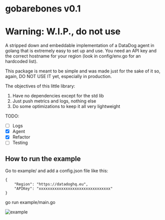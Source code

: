# gobarebones v0.1

# Warning: W.I.P., do not use

A stripped down and embeddable implementation of a DataDog agent in golang that
is extremely easy to set up and use. You need an API key and the correct hostname
for your region (look in config/env.go for an hardcoded list).

This package is meant to be simple and was made just for the sake of it so, again,
DO NOT USE IT yet, especially in production.

The objectives of this little library:

1. Have no dependencies except for the std lib
2. Just push metrics and logs, nothing else
3. Do some optimizations to keep it all very lightweight

TODO:
- [ ] Logs
- [x] Agent
- [x] Refactor
- [ ] Testing

## How to run the example

Go to example/ and add a config.json file like this:

    {
        "Region": "https://datadoghq.eu",
        "APIKey": "xxxxxxxxxxxxxxxxxxxxxxxxxxxxxxxx"
    }

go run example/main.go

![example](./doc/test.png')
